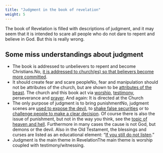 ```yaml
---
title: "Judgment in the book of revelation"
weight: 5
---
```


The book of Revelation is filled with descriptions of judgment, and it may seem that it is intended to scare all people who do not dare to repent and believe in God. But this is really wrong.

## Some miss understandings about judgment

<a name="1ae8"></a>
- The book is addressed to unbelievers to repent and become Christians.No, [it is addressed to church(es) so that believers become more committed](../../../../background/literature/expl/the-book-of-revelation-how-to-read-it).
- It should create fear and scare peopleNo, fear and manipulation should not be attributes of the church, but are shown to be [attributes of the beast](../../../../content/beasts/expl/the-nature-of-the-beast-in-the-book-of-revelation). The church and this book act via [worship](../../../../topics/power/short/worship), [testimony](../../../../topics/power/short/the-power-of-testimony), perseverance and [prayer](../../../../topics/power/short/the-key-of-prayer). And again: It is directed at the Church
- The only purpose of judgment is to bring punishmentNo, judgment scenes are [used to expose the devil](../../../../content/seals/expl/the-mystery-of-the-four-horse-men), to [shake false securities](../../../../content/trumpets/expl/the-trumpets-in-revelation) or to [challenge people to make a clear decision](../../../../content/bowls/expl/the-bowls-of-wrath). Of course there is also the issue of punishment, but not in the way you think, see the [topic of heaven and hell](../../../../content/paradise/expl/heaven-and-hell). Furthermore in many cases the cause is not God, but demons or the devil. Also in the Old Testament, the blessings and curses are listed as an educational element: “[If you still do not listen](https://www.bibleserver.com/NIV/Leviticus26).”
- Judgment is the main theme in RevelationThe main theme is worship coupled with testimony/witnessing.

